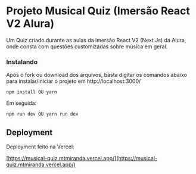 # Projeto Musical Quiz (Imersão React V2 Alura)

Um Quiz criado durante as aulas da imersão React V2 (Next.Js) da Alura, onde consta com questões customizadas sobre música em geral.

### Instalando

Após o fork ou download dos arquivos, basta digitar os comandos abaixo para instalar/iniciar o projeto em http://localhost:3000/

```
npm install OU yarn
```

Em seguida:

```
npm run dev OU yarn run dev
```

## Deployment

Deployment feito na Vercel:

[https://musical-quiz.mtmiranda.vercel.app/](https://musical-quiz.mtmiranda.vercel.app/)
